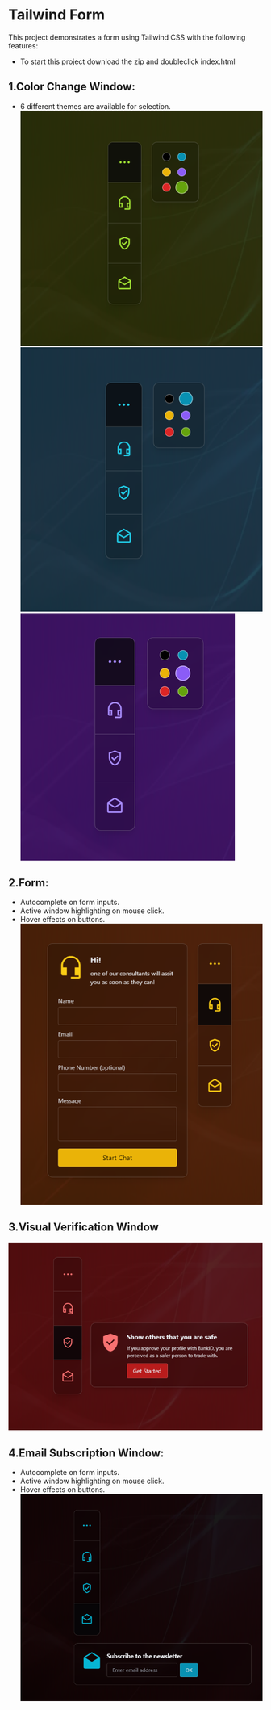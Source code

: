 # Tailwind Form

This project demonstrates a form using Tailwind CSS with the following features:
- To start this project download the zip and doubleclick index.html
## 1.Color Change Window:
- 6 different themes are available for selection.
![Description](./public/Screenshot_5.png)
![Description](./public/Screenshot_6.png)
![Description](./public/Screenshot_1.png)
## 2.Form:
- Autocomplete on form inputs.
- Active window highlighting on mouse click.
- Hover effects on buttons.
![Description](./public/Screenshot_2.png)
## 3.Visual Verification Window
![Description](./public/Screenshot_3.png)
## 4.Email Subscription Window:
- Autocomplete on form inputs.
- Active window highlighting on mouse click.
- Hover effects on buttons.
![Description](./public/Screenshot_4.png)









